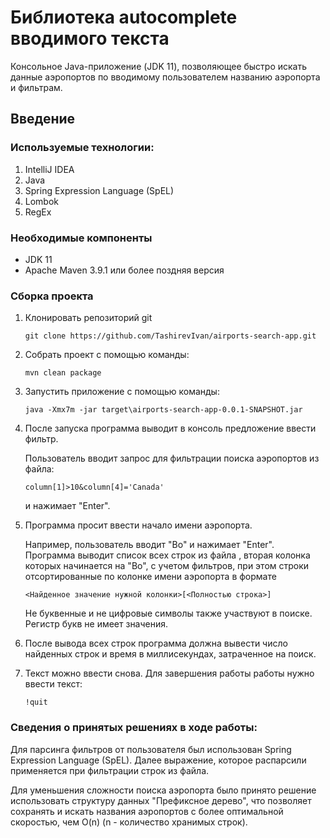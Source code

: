 # Библиотека autocomplete вводимого текста

Консольное Java-приложение (JDK 11), позволяющее быстро искать
данные аэропортов по вводимому пользователем названию аэропорта и фильтрам.

## Введение

### Используемые технологии:

1. IntelliJ IDEA
2. Java
3. Spring Expression Language (SpEL)
4. Lombok
5. RegEx


### Необходимые компоненты

- JDK 11
- Apache Maven 3.9.1 или более поздняя версия

### Сборка проекта

1. Клонировать репозиторий git
   ```shell
   git clone https://github.com/TashirevIvan/airports-search-app.git
   ```

2. Собрать проект с помощью команды:
   ```shell
   mvn clean package
   ```

3. Запустить приложение с помощью команды:
   ```shell
   java -Xmx7m -jar target\airports-search-app-0.0.1-SNAPSHOT.jar
   ```

4. После запуска программа выводит в консоль предложение ввести фильтр.

    Пользователь вводит запрос для фильтрации поиска аэропортов из файла: 
   ```shell
   column[1]>10&column[4]='Canada'
   ```
    и нажимает "Enter".


5. Программа просит ввести начало имени аэропорта.

    Например, пользователь вводит "Bo" и нажимает "Enter". Программа выводит список всех строк из файла , вторая колонка которых начинается на "Bo", с учетом фильтров, при этом строки отсортированные по колонке имени аэропорта в формате
   ```shell
   <Найденное значение нужной колонки>[<Полностью строка>]
   ```
    Не буквенные и не цифровые символы также участвуют в поиске. Регистр букв не имеет значения.


6.  После вывода всех строк программа должна вывести число найденных строк и время в
    миллисекундах, затраченное на поиск.

    
7. Текст можно ввести снова. Для завершения работы работы нужно ввести текст:
   ```shell
   !quit
   ```

### Сведения о принятых решениях в ходе работы:

Для парсинга фильтров от пользователя был использован Spring Expression Language (SpEL). Далее выражение, которое распарсили применяется при фильтрации строк из файла.

Для уменьшения сложности поиска аэропорта было принято решение использовать структуру данных "Префиксное дерево", что позволяет сохранять и искать названия аэропортов с более оптимальной скоростью, чем O(n) (n - количество хранимых строк).
